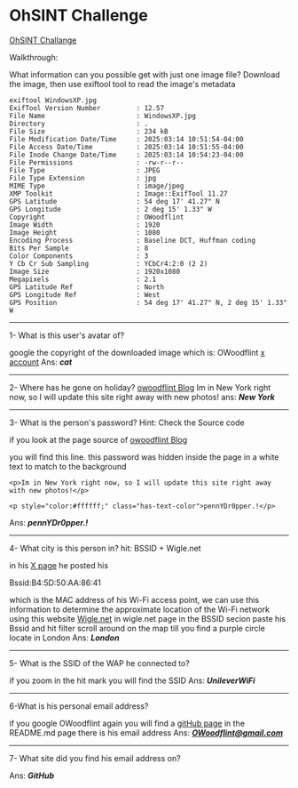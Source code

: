 # OhSINT Challenge

[OhSINT Challange](https://tryhackme.com/room/ohsint)

Walkthrough:

What information can you possible get with just one image file?
Download the image, then use exiftool tool to read the image's metadata

```
exiftool WindowsXP.jpg 
ExifTool Version Number         : 12.57
File Name                       : WindowsXP.jpg
Directory                       : .
File Size                       : 234 kB
File Modification Date/Time     : 2025:03:14 10:51:54-04:00
File Access Date/Time           : 2025:03:14 10:51:55-04:00
File Inode Change Date/Time     : 2025:03:14 10:54:23-04:00
File Permissions                : -rw-r--r--
File Type                       : JPEG
File Type Extension             : jpg
MIME Type                       : image/jpeg
XMP Toolkit                     : Image::ExifTool 11.27
GPS Latitude                    : 54 deg 17' 41.27" N
GPS Longitude                   : 2 deg 15' 1.33" W
Copyright                       : OWoodflint
Image Width                     : 1920
Image Height                    : 1080
Encoding Process                : Baseline DCT, Huffman coding
Bits Per Sample                 : 8
Color Components                : 3
Y Cb Cr Sub Sampling            : YCbCr4:2:0 (2 2)
Image Size                      : 1920x1080
Megapixels                      : 2.1
GPS Latitude Ref                : North
GPS Longitude Ref               : West
GPS Position                    : 54 deg 17' 41.27" N, 2 deg 15' 1.33" W
```


------------


1- What is this user's avatar of?

google the copyright of the downloaded image which is: OWoodflint
[x account](https://x.com/owoodflint)
Ans: ***cat***

-----------------

2- Where has he gone on holiday?
[owoodflint Blog](https://oliverwoodflint.wordpress.com/author/owoodflint/)
Im in New York right now, so I will update this site right away with new photos!
ans: ***New York***


-----------

3- What is the person's password? Hint: Check the Source code

if you look at the page source of [owoodflint Blog](https://oliverwoodflint.wordpress.com/author/owoodflint/)

you will find this line. this password was hidden inside the page in a white text to match to the background
```
<p>Im in New York right now, so I will update this site right away with new photos!</p>

<p style="color:#ffffff;" class="has-text-color">pennYDr0pper.!</p>
```
Ans: ***pennYDr0pper.!***


--------

4- What city is this person in? hit: BSSID + Wigle.net

in his [X page](https://x.com/owoodflint) he posted his 

Bssid:B4:5D:50:AA:86:41

which is the MAC address of his Wi-Fi access point, we can use this information to determine the approximate location
of the Wi-Fi network using this website [Wigle.net](https://wigle.net/)
in wigle.net page in the BSSID secion paste his Bssid and hit filter
scroll around on the map till you find a purple circle locate in London
Ans: ***London***


--------------
5- What is the SSID of the WAP he connected to?

if you zoom in the hit mark you will find the SSID
Ans: ***UnileverWiFi***

----------------

6-What is his personal email address?

if you google OWoodflint again you will find a [gitHub page](https://github.com/OWoodfl1nt/people_finder)
in the README.md page there is his email address
Ans: ***OWoodflint@gmail.com***			


------

7- What site did you find his email address on?

Ans: ***GitHub***







